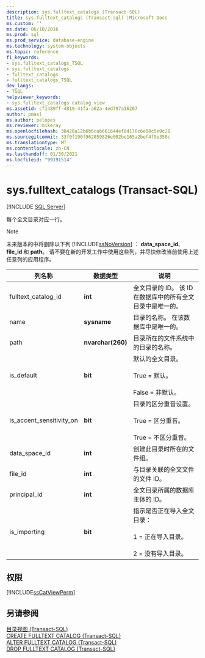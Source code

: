 ```yaml
---
description: sys.fulltext_catalogs (Transact-SQL)
title: sys.fulltext_catalogs (Transact-sql) |Microsoft Docs
ms.custom: ''
ms.date: 06/10/2016
ms.prod: sql
ms.prod_service: database-engine
ms.technology: system-objects
ms.topic: reference
f1_keywords:
- sys.fulltext_catalogs_TSQL
- sys.fulltext_catalogs
- fulltext_catalogs
- fulltext_catalogs_TSQL
dev_langs:
- TSQL
helpviewer_keywords:
- sys.fulltext_catalogs catalog view
ms.assetid: cf1489ff-4819-41fa-a62a-4ed797a16207
author: pmasl
ms.author: pelopes
ms.reviewer: mikeray
ms.openlocfilehash: 38420a12b6b6cab661644ef8d176c6e08c5e0c28
ms.sourcegitcommit: 33f0f190f962059826e002be165a2bef4f9e350c
ms.translationtype: MT
ms.contentlocale: zh-CN
ms.lasthandoff: 01/30/2021
ms.locfileid: "99191514"
---
```

# <a name="sysfulltext_catalogs-transact-sql"></a>sys.fulltext_catalogs (Transact-SQL)
[!INCLUDE [SQL Server](../../includes/applies-to-version/sqlserver.md)]

  每个全文目录对应一行。  
  
> [!NOTE]  
>  未来版本的中将删除以下列 [!INCLUDE[ssNoVersion](../../includes/ssnoversion-md.md)] ： **data_space_id**、 **file_id** 和 **path**。 请不要在新的开发工作中使用这些列，并尽快修改当前使用上述任意列的应用程序。  
 
|列名称|数据类型|说明|  
|-----------------|---------------|-----------------|  
|fulltext_catalog_id|**int**|全文目录的 ID。 该 ID 在数据库中的所有全文目录中是唯一的。|  
|name|**sysname**|目录的名称。 在该数据库中是唯一的。|  
|path|**nvarchar(260)**|目录所在的文件系统中的目录的名称。|  
|is_default|**bit**|默认的全文目录。<br /><br /> True = 默认。<br /><br /> False = 非默认。|  
|is_accent_sensitivity_on|**bit**|目录的区分重音设置。<br /><br /> True = 区分重音。<br /><br /> True = 不区分重音。|  
|data_space_id|**int**|创建此目录时所在的文件组。|  
|file_id|**int**|与目录关联的全文文件的文件 ID。|  
|principal_id|**int**|全文目录所属的数据库主体的 ID。|  
|is_importing|**bit**|指示是否正在导入全文目录：<br /><br /> 1 = 正在导入目录。<br /><br /> 2 = 没有导入目录。|  
  
## <a name="permissions"></a>权限  
 [!INCLUDE[ssCatViewPerm](../../includes/sscatviewperm-md.md)]  
  
## <a name="see-also"></a>另请参阅  
 [目录视图 (Transact-SQL)](../../relational-databases/system-catalog-views/catalog-views-transact-sql.md)   
 [CREATE FULLTEXT CATALOG (Transact-SQL)](../../t-sql/statements/create-fulltext-catalog-transact-sql.md)   
 [ALTER FULLTEXT CATALOG (Transact-SQL)](../../t-sql/statements/alter-fulltext-catalog-transact-sql.md)   
 [DROP FULLTEXT CATALOG (Transact-SQL)](../../t-sql/statements/drop-fulltext-catalog-transact-sql.md)  
  
  
